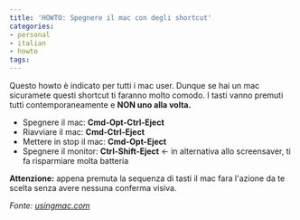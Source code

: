 ```yaml
---
title: 'HOWTO: Spegnere il mac con degli shortcut'
categories:
- personal
- italian
- howto
tags:
---
```

Questo howto è indicato per tutti i mac user. Dunque se hai un mac sicuramete
questi shortcut ti faranno molto comodo. I tasti vanno premuti tutti
contemporaneamente e **NON uno alla volta.**

  * Spegnere il mac: **Cmd-Opt-Ctrl-Eject**
  * Riavviare il mac: **Cmd-Ctrl-Eject**
  * Mettere in stop il mac: **Cmd-Opt-Eject**
  * Spegnere il monitor: **Ctrl-Shift-Eject** <\- in alternativa allo screensaver, ti fa risparmiare molta batteria
  
**Attenzione:** appena premuta la sequenza di tasti il mac fara l'azione da te scelta senza avere nessuna conferma visiva.

_Fonte: [usingmac.com](http://www.usingmac.com/2009/7/2/daily-trick-1)_

